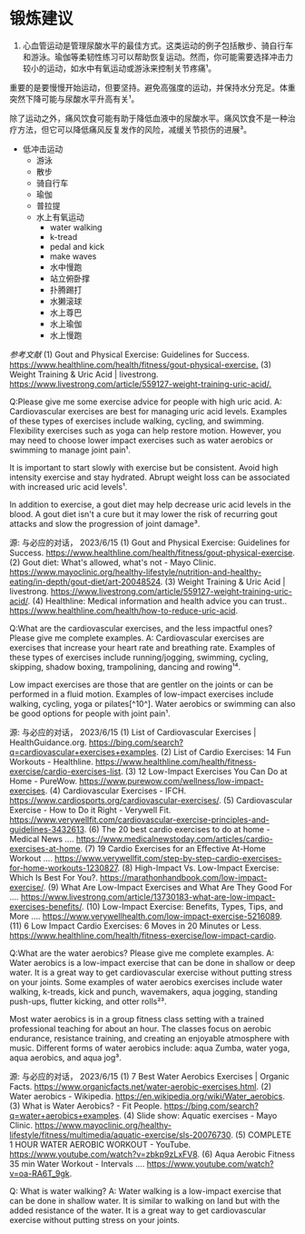 # 锻炼建议

1. 心血管运动是管理尿酸水平的最佳方式。这类运动的例子包括散步、骑自行车和游泳。瑜伽等柔韧性练习可以帮助恢复运动。然而，你可能需要选择冲击力较小的运动，如水中有氧运动或游泳来控制关节疼痛¹。

重要的是要慢慢开始运动，但要坚持。避免高强度的运动，并保持水分充足。体重突然下降可能与尿酸水平升高有关¹。

除了运动之外，痛风饮食可能有助于降低血液中的尿酸水平。痛风饮食不是一种治疗方法，但它可以降低痛风反复发作的风险，减缓关节损伤的进展³。

- 低冲击运动
  - 游泳
  - 散步
  - 骑自行车
  - 瑜伽
  - 普拉提
  - 水上有氧运动
    - water walking
    - k-tread
    - pedal and kick
    - make waves
    - 水中慢跑
    - 站立俯卧撑
    - 扑腾踢打
    - 水獭滚球
    - 水上尊巴
    - 水上瑜伽
    - 水上慢跑

  
   
*参考文献*
(1) Gout and Physical Exercise: Guidelines for Success. <https://www.healthline.com/health/fitness/gout-physical-exercise.>
(3) Weight Training & Uric Acid | livestrong. <https://www.livestrong.com/article/559127-weight-training-uric-acid/.>









Q:Please give me some exercise advice for people with high uric acid.
A:
Cardiovascular exercises are best for managing uric acid levels. Examples of these types of exercises include walking, cycling, and swimming. Flexibility exercises such as yoga can help restore motion. However, you may need to choose lower impact exercises such as water aerobics or swimming to manage joint pain¹. 

It is important to start slowly with exercise but be consistent. Avoid high intensity exercise and stay hydrated. Abrupt weight loss can be associated with increased uric acid levels¹. 

In addition to exercise, a gout diet may help decrease uric acid levels in the blood. A gout diet isn't a cure but it may lower the risk of recurring gout attacks and slow the progression of joint damage³.

源: 与必应的对话， 2023/6/15
(1) Gout and Physical Exercise: Guidelines for Success. https://www.healthline.com/health/fitness/gout-physical-exercise.
(2) Gout diet: What's allowed, what's not - Mayo Clinic. https://www.mayoclinic.org/healthy-lifestyle/nutrition-and-healthy-eating/in-depth/gout-diet/art-20048524.
(3) Weight Training & Uric Acid | livestrong. https://www.livestrong.com/article/559127-weight-training-uric-acid/.
(4) Healthline: Medical information and health advice you can trust.. https://www.healthline.com/health/how-to-reduce-uric-acid.

Q:What are the cardiovascular exercises, and the less impactful ones? Please give me complete examples.
A:
Cardiovascular exercises are exercises that increase your heart rate and breathing rate. Examples of these types of exercises include running/jogging, swimming, cycling, skipping, shadow boxing, trampolining, dancing and rowing¹⁴. 

Low impact exercises are those that are gentler on the joints or can be performed in a fluid motion. Examples of low-impact exercises include walking, cycling, yoga or pilates[^10^]. Water aerobics or swimming can also be good options for people with joint pain¹.

源: 与必应的对话， 2023/6/15
(1) List of Cardiovascular Exercises | HealthGuidance.org. https://bing.com/search?q=cardiovascular+exercises+examples.
(2) List of Cardio Exercises: 14 Fun Workouts - Healthline. https://www.healthline.com/health/fitness-exercise/cardio-exercises-list.
(3) 12 Low-Impact Exercises You Can Do at Home - PureWow. https://www.purewow.com/wellness/low-impact-exercises.
(4) Cardiovascular Exercises - IFCH. https://www.cardiosports.org/cardiovascular-exercises/.
(5) Cardiovascular Exercise - How to Do it Right - Verywell Fit. https://www.verywellfit.com/cardiovascular-exercise-principles-and-guidelines-3432613.
(6) The 20 best cardio exercises to do at home - Medical News .... https://www.medicalnewstoday.com/articles/cardio-exercises-at-home.
(7) 19 Cardio Exercises for an Effective At-Home Workout .... https://www.verywellfit.com/step-by-step-cardio-exercises-for-home-workouts-1230827.
(8) High-Impact Vs. Low-Impact Exercise: Which Is Best For You?. https://marathonhandbook.com/low-impact-exercise/.
(9) What Are Low-Impact Exercises and What Are They Good For .... https://www.livestrong.com/article/13730183-what-are-low-impact-exercises-benefits/.
(10) Low-Impact Exercise: Benefits, Types, Tips, and More .... https://www.verywellhealth.com/low-impact-exercise-5216089.
(11) 6 Low Impact Cardio Exercises: 6 Moves in 20 Minutes or Less. https://www.healthline.com/health/fitness-exercise/low-impact-cardio.


Q:What are the water aerobics? Please give me complete examples.
A:
Water aerobics is a low-impact exercise that can be done in shallow or deep water. It is a great way to get cardiovascular exercise without putting stress on your joints. Some examples of water aerobics exercises include water walking, k-treads, kick and punch, wavemakers, aqua jogging, standing push-ups, flutter kicking, and otter rolls²³. 

Most water aerobics is in a group fitness class setting with a trained professional teaching for about an hour. The classes focus on aerobic endurance, resistance training, and creating an enjoyable atmosphere with music. Different forms of water aerobics include: aqua Zumba, water yoga, aqua aerobics, and aqua jog³.

源: 与必应的对话， 2023/6/15
(1) 7 Best Water Aerobics Exercises | Organic Facts. https://www.organicfacts.net/water-aerobic-exercises.html.
(2) Water aerobics - Wikipedia. https://en.wikipedia.org/wiki/Water_aerobics.
(3) What is Water Aerobics? - Fit People. https://bing.com/search?q=water+aerobics+examples.
(4) Slide show: Aquatic exercises - Mayo Clinic. https://www.mayoclinic.org/healthy-lifestyle/fitness/multimedia/aquatic-exercise/sls-20076730.
(5) COMPLETE 1 HOUR WATER AEROBIC WORKOUT - YouTube. https://www.youtube.com/watch?v=zbkp9zLxFV8.
(6) Aqua Aerobic Fitness 35 min Water Workout - Intervals .... https://www.youtube.com/watch?v=oa-RA6T_9gk.

Q: What is water walking?
A:
Water walking is a low-impact exercise that can be done in shallow water. It is similar to walking on land but with the added resistance of the water. It is a great way to get cardiovascular exercise without putting stress on your joints.
